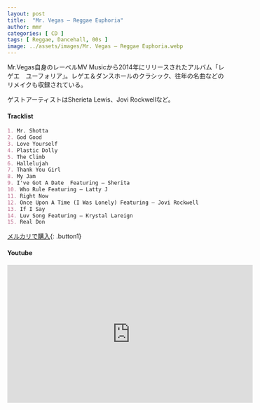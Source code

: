 ```yaml
---
layout: post
title:  "Mr. Vegas – Reggae Euphoria"
author: mmr
categories: [ CD ]
tags: [ Reggae, Dancehall, 00s ]
image: ../assets/images/Mr. Vegas – Reggae Euphoria.webp
---
```


Mr.Vegas自身のレーベルMV Musicから2014年にリリースされたアルバム「レゲエ　ユーフォリア」。レゲエ＆ダンスホールのクラシック、往年の名曲などのリメイクも収録されている。

ゲストアーティストはSherieta Lewis、Jovi Rockwellなど。

#### Tracklist
```md
1. Mr. Shotta
2. God Good
3. Love Yourself
4. Plastic Dolly
5. The Climb
6. Hallelujah
7. Thank You Girl
8. My Jam
9. I've Got A Date  Featuring – Sherita
10. Who Rule Featuring – Latty J
11. Right Now
12. Once Upon A Time (I Was Lonely) Featuring – Jovi Rockwell
13. If I Say
14. Luv Song Featuring – Krystal Lareign
15. Real Don
```

[メルカリで購入](https://jp.mercari.com/item/m27552367750?afid=6142608987){: .button1}

#### Youtube
<iframe width="560" height="315" src="https://www.youtube.com/embed/IbllsGHbG-Q?si=4WCGK7e3ES5CNEMh" title="YouTube video player" frameborder="0" allow="accelerometer; autoplay; clipboard-write; encrypted-media; gyroscope; picture-in-picture; web-share" referrerpolicy="strict-origin-when-cross-origin" allowfullscreen></iframe>